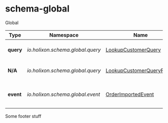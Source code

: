 # schema-global

Global 

<!-- GENERATED AVSC DOCS (do not remove this marker) -->

| Type | Namespace | Name | Revision | Description |
|------|-----------|------|----------|-------------|
| **query** | _io.holixon.schema.global.query_ | [LookupCustomerQuery](./src/main/avro/io/holixon/schema/global/query/LookupCustomerQuery.avsc) | 1 | Query to look up a customer ID |
| **N/A** | _io.holixon.schema.global.query_ | [LookupCustomerQueryResult](./src/main/avro/io/holixon/schema/global/query/LookupCustomerQueryResult.avsc) | 1 | An ID representing a customer |
| **event** | _io.holixon.schema.global.event_ | [OrderImportedEvent](./src/main/avro/io/holixon/schema/global/event/OrderImportedEvent.avsc) | 1 | A new order has been imported. Order ID ... |

<!-- /GENERATED AVSC DOCS  (do not remove this marker) -->

Some footer stuff





